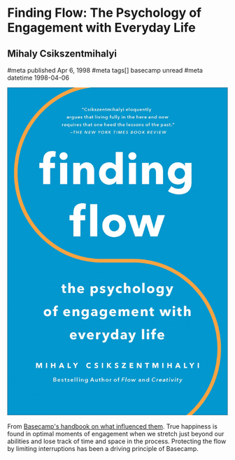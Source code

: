 # Finding Flow: The Psychology of Engagement with Everyday Life
## Mihaly Csikszentmihalyi
#meta published Apr 6, 1998
#meta tags[] basecamp unread
#meta datetime 1998-04-06

![Finding Flow: The Psychology of Engagement with Everyday Life ](finding-flow.png)

From [Basecamp's handbook on what influenced them](https://basecamp.com/handbook/03-what-influenced-us). True happiness is found in optimal moments of engagement when we stretch just beyond our abilities and lose track of time and space in the process. Protecting the flow by limiting interruptions has been a driving principle of Basecamp.